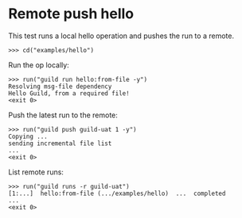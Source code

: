 # Remote push hello

This test runs a local hello operation and pushes the run to a remote.

    >>> cd("examples/hello")

Run the op locally:

    >>> run("guild run hello:from-file -y")
    Resolving msg-file dependency
    Hello Guild, from a required file!
    <exit 0>

Push the latest run to the remote:

    >>> run("guild push guild-uat 1 -y")
    Copying ...
    sending incremental file list
    ...
    <exit 0>

List remote runs:

    >>> run("guild runs -r guild-uat")
    [1:...]  hello:from-file (.../examples/hello)  ...  completed
    ...
    <exit 0>

